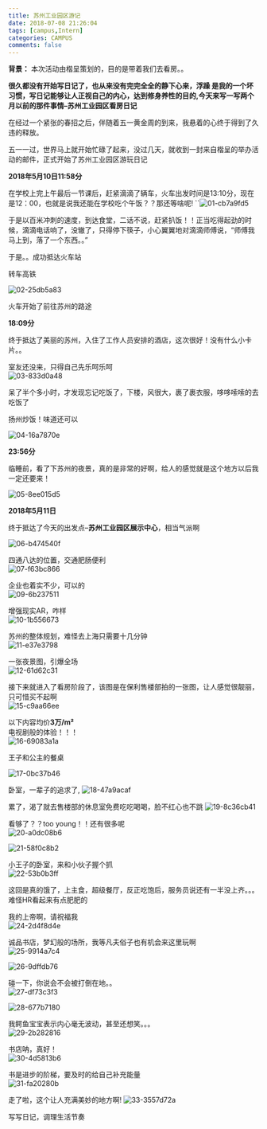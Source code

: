 ```yaml
---
title: 苏州工业园区游记
date: 2018-07-08 21:26:04
tags: [campus,Intern]
categories: CAMPUS
comments: false
---
```


**背景：**  本次活动由楷呈策划的，目的是带着我们去看房。。

<!--more-->

  **很久都没有开始写日记了，也从来没有完完全全的静下心来，浮躁 是我的一个坏习惯，写日记能够让人正视自己的内心，达到修身养性的目的,今天来写一写两个月以前的那件事情–苏州工业园区看房日记**

   在经过一个紧张的春招之后，伴随着五一黄金周的到来，我悬着的心终于得到了久违的释放。

五一一过，世界马上就开始忙碌了起来，没过几天，就收到一封来自楷呈的举办活动的邮件，正式开始了苏州工业园区游玩日记

**2018年5月10日11:58分**

  在学校上完上午最后一节课后，赶紧滴滴了辆车，火车出发时间是13:10分，现在是12：00，也就是说我还能在学校吃个午饭？？那还等啥呢!
``![01-cb7a9fd5](苏州工业园区游记/image/01-cb7a9fd5.jpg)

于是以百米冲刺的速度，到达食堂，二话不说，赶紧扒饭！！正当吃得起劲的时候，滴滴电话响了，没辙了，只得停下筷子，小心翼翼地对滴滴师傅说，“师傅我马上到，落了一个东西。。”

于是。。成功抵达火车站


转车高铁

![02-25db5a83](苏州工业园区游记/image/02-25db5a83.jpg)


火车开始了前往苏州的路途

**18:09分**

  终于抵达了美丽的苏州，入住了工作人员安排的酒店，这次很好！没有什么小卡片。。

室友还没来，只得自己先乐呵乐呵  
![03-833d0a48](苏州工业园区游记/image/03-833d0a48.jpg)


呆了半个多小时，才发现忘记吃饭了，下楼，风很大，裹了裹衣服，哆哆嗦嗦的去吃饭了

扬州炒饭！味道还可以

![04-16a7870e](苏州工业园区游记/image/04-16a7870e.jpg)


**23:56分**

临睡前，看了下苏州的夜景，真的是非常的好啊，给人的感觉就是这个地方以后我一定还要来！

![05-8ee015d5](苏州工业园区游记/image/05-8ee015d5.jpg)

**2018年5月11日**

终于抵达了今天的出发点–**苏州工业园区展示中心**，相当气派啊

![06-b474540f](苏州工业园区游记/image/06-b474540f.jpg)

四通八达的位置，交通肥肠便利  
![07-f63bc866](苏州工业园区游记/image/07-f63bc866.jpg)

企业也着实不少，可以的  
![09-6b237511](苏州工业园区游记/image/09-6b237511.jpg)

增强现实AR，咋样  
![10-1b556673](苏州工业园区游记/image/10-1b556673.jpg)

苏州的整体规划，难怪去上海只需要十几分钟  
![11-e37e3798](苏州工业园区游记/image/11-e37e3798.jpg)

一张夜景图，引爆全场  
![12-61d62c31](苏州工业园区游记/image/12-61d62c31.jpg)

接下来就进入了看房阶段了，该图是在保利售楼部拍的一张图，让人感觉很靓丽，只可惜买不起啊  
![15-c9aa66ee](苏州工业园区游记/image/15-c9aa66ee.jpg)

以下内容均价**3万/m²**  
电视剧般的体验！！！  
![16-69083a1a](苏州工业园区游记/image/16-69083a1a.jpg)


王子和公主的餐桌

![17-0bc37b46](苏州工业园区游记/image/17-0bc37b46.jpg)

卧室，一辈子的追求了,
![18-47a9acaf](苏州工业园区游记/image/18-47a9acaf.jpg)

累了，渴了就去售楼部的休息室免费吃吃喝喝，脸不红心也不跳
![19-8c36cb41](苏州工业园区游记/image/19-8c36cb41.jpg)

看够了？？too young！！还有很多呢  
![20-a0dc08b6](苏州工业园区游记/image/20-a0dc08b6.jpg)


![21-58f0c8b2](苏州工业园区游记/image/21-58f0c8b2.jpg)

小王子的卧室，来和小伙子握个抓  
![22-53b0b3ff](苏州工业园区游记/image/22-53b0b3ff.jpg)


这回是真的饿了，上主食，超级餐厅，反正吃饱后，服务员说还有一半没上齐。。。难怪HR看起来有点肥肥的



我的上帝啊，请祝福我  
![24-2d4f8d4e](苏州工业园区游记/image/24-2d4f8d4e.jpg)

诚品书店，梦幻般的场所，我等凡夫俗子也有机会来这里玩啊  
![25-9914a7c4](苏州工业园区游记/image/25-9914a7c4.jpg)

![26-9dffdb76](苏州工业园区游记/image/26-9dffdb76.jpg)

碰一下，你说会不会被打倒在地。。  
![27-df73c3f3](苏州工业园区游记/image/27-df73c3f3.jpg)


![28-677b7180](苏州工业园区游记/image/28-677b7180.jpg)

我鳄鱼宝宝表示内心毫无波动，甚至还想笑。。。  
![29-2b282816](苏州工业园区游记/image/29-2b282816.jpg)

书店呐，真好！  
![30-4d5813b6](苏州工业园区游记/image/30-4d5813b6.jpg)

书是进步的阶梯，要及时的给自己补充能量  
![31-fa20280b](苏州工业园区游记/image/31-fa20280b.jpg)

走了啦，这个让人充满美妙的地方啊! 
![33-3557d72a](苏州工业园区游记/image/33-3557d72a.jpg)


写写日记，调理生活节奏

